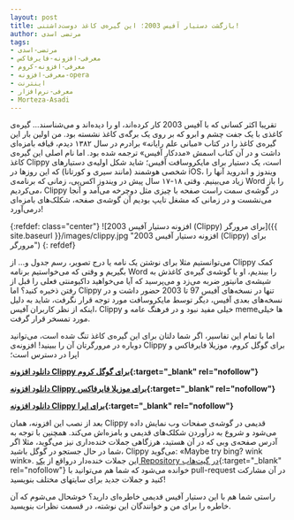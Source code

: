 ```yaml
---
layout: post
title: بازگشت دستیار آفیس 2003؛ این گیره‌ی کاغذ دوست‌داشتنی!
author: مرتضی اسدی
tags:
- مرتضی-اسدی
- معرفی-افزونه-فایرفاکس
- معرفی-افزونه-کروم
- معرفی-افزونه-opera
- اینترنت
- معرفی-نرم‌افزار
- Morteza-Asadi
---
```

تقریبا اکثر کسانی که با آفیس 2003 کار کرده‌اند، او را دیده‌اند و می‌شناسند… گیره‌ی کاغذی با یک جفت چشم و ابرو که بر روی یک برگه‌ی کاغذ نشسته بود. من اولین بار این گیره‌ی کاغذ را در کتاب «مبانی علم رایانه» برادرم در سال ۱۳۸۲ دیدم، قیافه بامزه‌ای داشت و در آن کتاب اسمش «مددکار آفیس» ترجمه شده بود. اما نام اصلی این گیره‌ی کاغذ Clippy است، یک دستیار برای مایکروسافت آفیس؛ شاید شکل اولیه‌ی دستیارهای شخصی هوشمند (مانند سیری و کورتانا) که این روزها در iOS، ویندوز و اندروید آنها را زیاد می‌بینیم. وقتی ۱۸-۱۷ سال پیش در ویندوز اکس‌پی، زمانی که برنامه‌ی Word را باز می‌کردیم، Clippy در گوشه‌ی سمت راست صفحه با چیزی مثل دوچرخه می‌آمد و آنجا می‌نشست و در زمانی که مشغل تایپ بودیم آن گوشه‌ی صفحه، شکلک‌های بامزه‌ای درمی‌آورد!




{:refdef: class="center"}
![افزونه دستیار آفیس 2003 (Clippy) برای مرورگر]({{ site.baseurl }}/images/clippy.jpg "افزونه دستیار آفیس 2003 (Clippy) برای مرورگر")
{: refdef}

می‌توانستیم مثلا برای نوشتن یک نامه یا درج تصویر، رسم جدول و… از Clippy کمک بگیریم و وقتی که می‌خواستیم برنامه Word را ببندیم، او با گوشه‌ی گیره‌ی کاغذش به شیشه‌ی مانیتور ضربه می‌زد و می‌پرسید که آیا می‌خواهید داکیومنتی فعلی را قبل از رفتن ذخیره کنید؟ اما Clippy تنها در نسخه‌های آفیس 97 تا 2003 حضور داشت و در نسخه‌های بعدی آفیس، دیگر توسط مایکروسافت مورد توجه قرار نگرفت، شاید به دلیل اینکه از نظر کاربران آفیس، Clippy خیلی مفید نبود و در فرهنگ عامه و memeها خیلی مورد تمسخر قرار گرفت.

اما با تمام این تفاسیر، اگر شما دلتان برای این گیره‌ی کاغذ تنگ شده است، می‌توانید دوباره در مرورگرتان آن را ببینید! افزونه‌ی Clippy برای گوگل کروم، موزیلا فایرفاکس و اپرا در دسترس است؛

**[دانلود افزونه Clippy برای گوگل کروم](https://chrome.google.com/webstore/detail/clippy/oaknkllfdceggjpbonhiegoaifjdkfjd){:target="_blank" rel="nofollow"}**

**[دانلود افزونه Clippy برای موزیلا فایرفاکس](https://addons.mozilla.org/en-US/firefox/addon/clippy-assistant/){:target="_blank" rel="nofollow"}**

**[دانلود افزونه Clippy برای اپرا](https://addons.opera.com/en/extensions/details/clippy/){:target="_blank" rel="nofollow"}**


بعد از نصب این افزونه،‌ همان Clippy قدیمی در گوشه‌ی صفحات وب نمایش داده می‌شود و شروع به درآوردن شکلک‌های قدیمی و بامزه‌اش می‌کند. همچنین با توجه به آدرس صفحه‌ی وبی که در آن هستید، هرزگاهی جملات خنده‌داری نیز می‌گوید، مثلا اگر شما در حال جستجو در گوگل باشید، Clippy می‌گوید: «Maybe try bing? wink wink». این جملات خنده‌دار درواقع از [یک Repository در گیت‌هاب](https://github.com/capJavert/clippy-dictionary/blob/master/clippy.json){:target="_blank" rel="nofollow"} خوانده می‌شود که شما هم می‌توانید با pull-request در آن مشارکت کنید و جملات جدید برای سایتهای مختلف بنویسید!

راستی شما هم با این دستیار آفیس قدیمی خاطره‌ای دارید؟ خوشحال می‌شوم که آن خاطره را برای من و خوانندگان این نوشته، در قسمت نظرات بنویسید.

